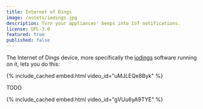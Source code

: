 ```yaml
---
title: Internet of Dings
image: /assets/iodings.jpg
description: Turn your appliances' beeps into IoT notifications.
license: GPL-3.0
featured: true
published: false
---
```


The Internet of Dings device, more specifically the [iodings](https://github.com/milkey-mouse/iodings) software running on it, lets you do this:

{% include_cached embed.html video_id="uMJLEQe8Byk" %}

TODO

{% include_cached embed.html video_id="gVUu6yA9TYE" %}
